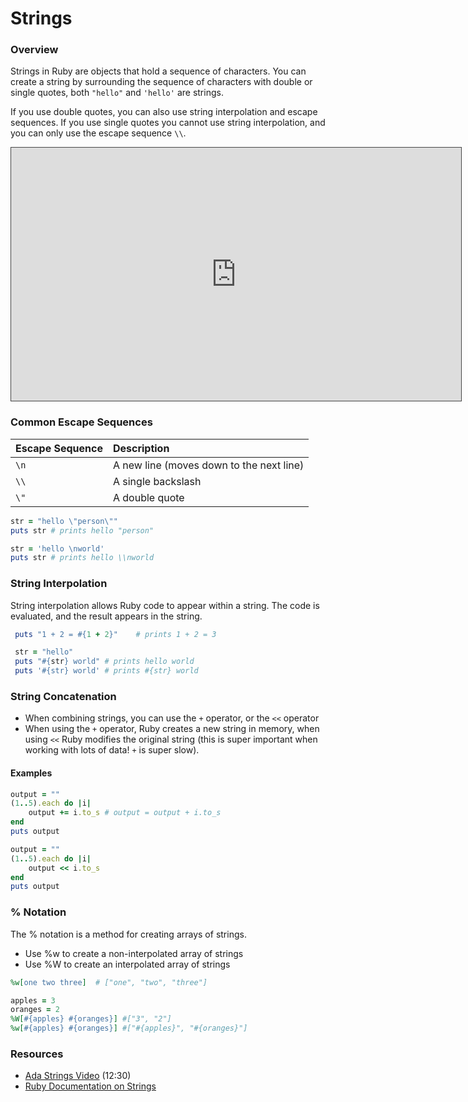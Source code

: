 # Strings

### Overview

Strings in Ruby are objects that hold a sequence of characters. You can create a string by surrounding the sequence of characters with double or single quotes, both `"hello"` and `'hello'` are strings.

If you use double quotes, you can also use string interpolation and escape sequences. If you use single quotes you cannot use string interpolation, and you can only use the escape sequence `\\`.

<iframe src="https://adaacademy.hosted.panopto.com/Panopto/Pages/Embed.aspx?id=f78798dc-c888-4615-befd-966edf9e165b&autoplay=false&offerviewer=true&showtitle=true&showbrand=false&start=0&interactivity=all" style="width: 720px; height: 405px; border: 1px solid #464646;" allowfullscreen allow="autoplay"></iframe>

### Common Escape Sequences

| Escape Sequence | Description                              |
| :-------------- | :--------------------------------------- |
| `\n`            | A new line (moves down to the next line) |
| `\\`            | A single backslash                       |
| `\"`            | A double quote                           |

```ruby
str = "hello \"person\""
puts str # prints hello "person"

str = 'hello \nworld'
puts str # prints hello \\nworld
```

### String Interpolation

String interpolation allows Ruby code to appear within a string. The code is evaluated, and the result appears in the string.

```ruby
 puts "1 + 2 = #{1 + 2}"    # prints 1 + 2 = 3

 str = "hello"
 puts "#{str} world" # prints hello world
 puts '#{str} world' # prints #{str} world
 ```

### String Concatenation

* When combining strings, you can use the `+` operator, or the `<<` operator
* When using the `+` operator, Ruby creates a new string in memory, when using `<<` Ruby modifies the original string (this is super important when working with lots of data! `+` is super slow).

#### Examples

```ruby
output = ""
(1..5).each do |i|
	output += i.to_s # output = output + i.to_s
end
puts output
```

```ruby
output = ""
(1..5).each do |i|
	output << i.to_s
end
puts output
```

### % Notation

The % notation is a method for creating arrays of strings.
* Use %w to create a non-interpolated array of strings
* Use %W to create an interpolated array of strings

```ruby
%w[one two three]  # ["one", "two", "three"]

apples = 3
oranges = 2
%W[#{apples} #{oranges}] #["3", "2"]
%w[#{apples} #{oranges}] #["#{apples}", "#{oranges}"]
```

### Resources

* [Ada Strings Video](https://adaacademy.hosted.panopto.com/Panopto/Pages/Viewer.aspx?id=f78798dc-c888-4615-befd-966edf9e165b) (12:30)
* [Ruby Documentation on Strings](http://ruby-doc.org/core-2.4.0/String.html)